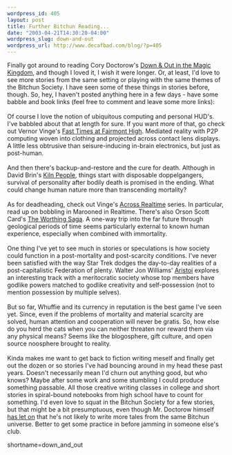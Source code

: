 ```yaml
--- 
wordpress_id: 405
layout: post
title: Further Bitchun Reading...
date: "2003-04-21T14:30:20-04:00"
wordpress_slug: down-and-out
wordpress_url: http://www.decafbad.com/blog/?p=405
---
```

Finally got around to reading Cory Doctorow's <a href="http://www.craphound.com/down/" target="_top">Down &amp; Out in the Magic Kingdom</a>,
and though I loved it, I wish it were longer.  Or, at least,
I'd love to see more stories from the same setting or playing with the
same themes of the Bitchun Society.  I have seen some of these things
in stories before, though.  So, hey, I haven't posted anything here in
a few days - have some babble and book links (feel free to comment and
leave some more links):
<br /><br />
Of course I love the notion of ubiquitous computing and personal
HUD's.  I've babbled about that at length for sure.  If you want more
of that, go check out Vernor Vinge's
<a href="http://www.amazon.com/exec/obidos/ASIN/0312875843/0xdecafbad-20" target="_top">Fast Times at Fairmont High</a>.
Mediated reality with P2P computing woven into clothing and projected
across contact lens displays.  A little less obtrusive than
seisure-inducing in-brain electronics, but just as post-human.
<br /><br />
And then there's backup-and-restore and the cure for death.  Although
in David Brin's
<a href="http://www.amazon.com/exec/obidos/tg/detail/-/0765342618/0xdecafbad-20" target="_top">Kiln People</a>,
things start with disposable
doppelgangers, survival of personality after bodily death is promised
in the ending.  What could change human nature more than transcending
mortality?
<br /><br />
As for deadheading, check out Vinge's
<a href="http://www.amazon.com/exec/obidos/tg/detail/-/0671720988/0xdecafbad-20" target="_top">Across Realtime</a>
series.  In
particular, read up on bobbling in Marooned in Realtime.  There's also
Orson Scott Card's <a href="http://www.amazon.com/exec/obidos/tg/detail/-/0812533313/0xdecafbad-20" target="_top">The Worthing Saga</a>.
A one-way trip into the far future
through geological periods of time seems particularly external to
known human experience, especially when combined with immortality.
<br /><br />
One thing I've yet to see much in stories or speculations is how
society could function in a post-mortality and post-scarcity
conditions.  I've never been satisfied with the way Star Trek dodges
the day-to-day realities of a post-capitalistic Federation of plenty.
Walter Jon Williams' <a href="http://www.amazon.com/exec/obidos/tg/detail/-/0312851723/0xdecafbad-20" target="_top">Aristoi</a>
explores an interesting track with a
meritocratic society whose top members have godlike powers matched to
godlike creativity and self-possession (not to mention possession by
multiple selves).
<br /><br />
But so far, Whuffie and its currency in reputation is the best game
I've seen yet.  Since, even if the problems of mortality and material
scarcity are solved, human attention and cooperation will never be
gratis.  So, how else do you herd the cats when you can neither
threaten nor reward them via any physical means?  Seems like the
blogosphere, gift culture, and open source noosphere brought to
reality.
<br /><br />
Kinda makes me want to get back to fiction writing meself and finally
get out the dozen or so stories I've had bouncing around in my head
these past years.  Doesn't necessarily mean I'd churn out anything
good, but who knows?  Maybe after some work and some stumbling I could
produce something passable.  All those creative writing classes in
college and short stories in spiral-bound notebooks from high school
have to count for something.  I'd even love to squat in the Bitchun
Society for a few stories, but that might be a bit presumptuous, even though
Mr. Doctorow himself <a href="http://www.craphound.com/down/archives/2003_01.php#000054" target="_top">has let on</a>
that he's not likely to write more
tales from the same Bitchun universe.
Better to get some practice in before jamming in someone else's club.
<!--more-->
shortname=down_and_out
